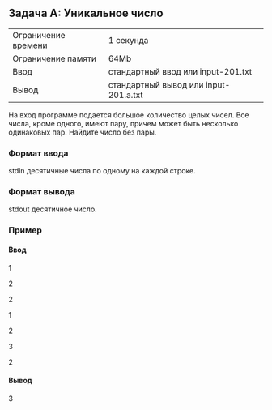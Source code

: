 ## Задача А: Уникальное число

|                   |                                     |
| :---------------- | :---------------------------------- |
|Ограничение времени|1 секунда                            |
|Ограничение памяти |64Mb                                 |
|Ввод               |стандартный ввод или input-201.txt   |
|Вывод              |стандартный вывод или input-201.a.txt|


На вход программе подается большое количество целых чисел. Все числа, кроме одного, имеют пару, причем может быть несколько одинаковых пар. Найдите число без пары.

### Формат ввода

stdin десятичные числа по одному на каждой строке.

### Формат вывода

stdout десятичное число.

### Пример

#### Ввод
1

2

2

1

2

3

2

#### Вывод
3
